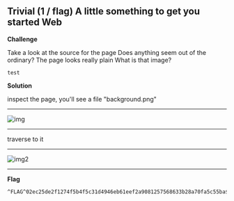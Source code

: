 ## Trivial (1 / flag)	A little something to get you started	Web

**Challenge**

Take a look at the source for the page
Does anything seem out of the ordinary?
The page looks really plain
What is that image?

    test

**Solution**

inspect the page, you'll see a file "background.png"

---

![img](https://github.com/kevevine/writeups/blob/master/hacker101/A%20little%20something%20to%20get%20you%20started/images/ss1.png)

---

traverse to it

---

![img2](https://github.com/kevevine/writeups/blob/master/hacker101/A%20little%20something%20to%20get%20you%20started/images/ss2.png)

---

**Flag**

```
^FLAG^02ec25de2f1274f5b4f5c31d4946eb61eef2a9081257568633b28a70fa5c55ba$FLAG$
```
